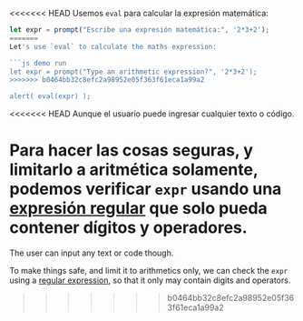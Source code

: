 <<<<<<< HEAD
Usemos `eval` para calcular la expresión matemática:

```js demo run
let expr = prompt("Escribe una expresión matemática:", '2*3+2');
=======
Let's use `eval` to calculate the maths expression:

```js demo run
let expr = prompt("Type an arithmetic expression?", '2*3+2');
>>>>>>> b0464bb32c8efc2a98952e05f363f61eca1a99a2

alert( eval(expr) );
```

<<<<<<< HEAD
Aunque el usuario puede ingresar cualquier texto o código.

Para hacer las cosas seguras, y limitarlo a aritmética solamente, podemos verificar `expr` usando una [expresión regular](info:regular-expressions) que solo pueda contener dígitos y operadores.
=======
The user can input any text or code though.

To make things safe, and limit it to arithmetics only, we can check the `expr` using a [regular expression](info:regular-expressions), so that it only may contain digits and operators.
>>>>>>> b0464bb32c8efc2a98952e05f363f61eca1a99a2
